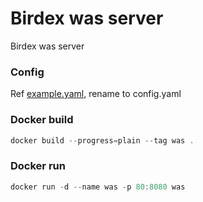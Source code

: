 # Birdex was server
Birdex was server

### Config
Ref [example.yaml](./example.yaml), rename to config.yaml  


### Docker build
```powershell
docker build --progress=plain --tag was .
```

### Docker run
```powershell
docker run -d --name was -p 80:8080 was
```